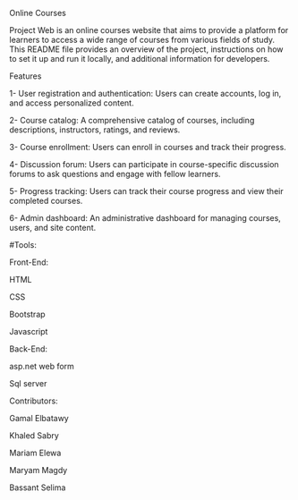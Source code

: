 Online Courses

Project Web is an online courses website that aims to provide a platform for learners to access a wide range of courses from various fields of study. This README file provides an overview of the project, instructions on how to set it up and run it locally, and additional information for developers.

Features

1- User registration and authentication: Users can create accounts, log in, and access personalized content.


2- Course catalog: A comprehensive catalog of courses, including descriptions, instructors, ratings, and reviews.


3- Course enrollment: Users can enroll in courses and track their progress.


4- Discussion forum: Users can participate in course-specific discussion forums to ask questions and engage with fellow learners.


5- Progress tracking: Users can track their course progress and view their completed courses.


6- Admin dashboard: An administrative dashboard for managing courses, users, and site content.


#Tools:

Front-End:

HTML

CSS

Bootstrap

Javascript

Back-End:

asp.net web form 

Sql server

Contributors:

Gamal  Elbatawy

Khaled Sabry

Mariam Elewa

Maryam Magdy

Bassant Selima
